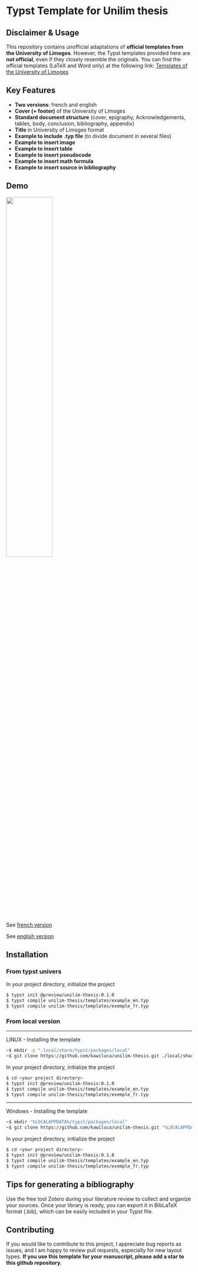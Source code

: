 # Typst Template for Unilim thesis

## Disclaimer & Usage

This repository contains unofficial adaptations of **official templates from the University of Limoges**. However, the Typst templates provided here are **not official**, even if they closely resemble the originals. You can find the official templates (LaTeX and Word only) at the following link: [Templates of the University of Limoges](https://support.unilim.fr/publications-et-redaction/depot-et-modeles-de-documents/telecharger-un-modele-de-document/)

## Key Features
- **Two versions**: french and english
- **Cover (+ footer)** of the University of Limoges
- **Standard document structure** (cover, epigraphy, Acknowledgements, tables, body, conclusion, bibliography, appendix)
- **Title** in University of Limoges format
- **Example to include .typ file** (to divide document in several files)
- **Example to insert image**
- **Example to insert table**
- **Example to insert pseudocode**
- **Example to insert math formula**
- **Example to insert source in bibliography**

## Demo

<img src="https://raw.githubusercontent.com/kawiluca/unilim-thesis/refs/heads/main/0.1.0/asset/thumbail.png" width="50%">


See [french version](./preview/preview_fr.pdf)

See [english version](./preview/preview_en.pdf)

## Installation

### From typst univers

In your project directory, initialize the project
```sh
$ typst init @preview/unilim-thesis:0.1.0
$ typst compile unilim-thesis/templates/example_en.typ
$ typst compile unilim-thesis/templates/exemple_fr.typ
```

### From local version 

---
LINUX - Installing the template
```sh
~$ mkdir -p ".local/share/typst/packages/local"
~$ git clone https://github.com/kawiluca/unilim-thesis.git ./local/share/typst/local
```

In your project directory, initialize the project
```sh
$ cd <your project directory>
$ typst init @preview/unilim-thesis:0.1.0
$ typst compile unilim-thesis/templates/example_en.typ
$ typst compile unilim-thesis/templates/exemple_fr.typ
```
---
Windows - Installing the template
```sh
~$ mkdir "%LOCALAPPDATA%/typst/packages/local"
~$ git clone https://github.com/kawiluca/unilim-thesis.git "%LOCALAPPDATA%/typst/packages/local"
```

In your project directory, initialize the project
```sh
$ cd <your project directory>
$ typst init @preview/unilim-thesis:0.1.0
$ typst compile unilim-thesis/templates/example_en.typ
$ typst compile unilim-thesis/templates/exemple_fr.typ
```



## Tips for generating a bibliography
Use the free tool Zotero during your literature review to collect and organize your sources. Once your library is ready, you can export it in BibLaTeX format (.bib), which can be easily included in your Typst file.

## Contributing

If you would like to contribute to this project, I appreciate bug reports as issues, and I am happy to review pull requests, especially for new layout types. **If you use this template for your manuscript, please add a star to this github repository.**